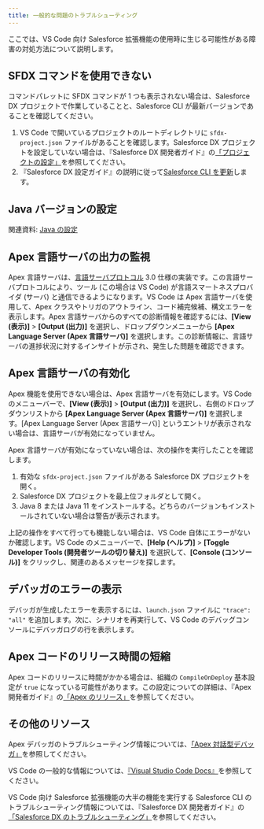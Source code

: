 ```yaml
---
title: 一般的な問題のトラブルシューティング
---
```


ここでは、VS Code 向け Salesforce 拡張機能の使用時に生じる可能性がある障害の対処方法について説明します。

## SFDX コマンドを使用できない

コマンドパレットに SFDX コマンドが 1 つも表示されない場合は、Salesforce DX プロジェクトで作業していることと、Salesforce CLI が最新バージョンであることを確認してください。

1. VS Code で開いているプロジェクトのルートディレクトリに `sfdx-project.json` ファイルがあることを確認します。Salesforce DX プロジェクトを設定していない場合は、『Salesforce DX 開発者ガイド』の[「プロジェクトの設定」](https://developer.salesforce.com/docs/atlas.en-us.sfdx_dev.meta/sfdx_dev/sfdx_dev_workspace_setup.htm)を参照してください。
2. 『Salesforce DX 設定ガイド』の説明に従って[Salesforce CLI を更新](https://developer.salesforce.com/docs/atlas.en-us.sfdx_setup.meta/sfdx_setup/sfdx_setup_update_cli.htm)します。

## Java バージョンの設定

関連資料: [Java の設定](getting-started/java-setup)

## Apex 言語サーバの出力の監視

Apex 言語サーバは、[言語サーバプロトコル](https://github.com/Microsoft/language-server-protocol) 3.0 仕様の実装です。この言語サーバプロトコルにより、ツール \(この場合は VS Code\) が言語スマートネスプロバイダ \(サーバ\) と通信できるようになります。VS Code は Apex 言語サーバを使用して、Apex クラスやトリガのアウトライン、コード補完候補、構文エラーを表示します。Apex 言語サーバからのすべての診断情報を確認するには、**[View \(表示\)]** > **[Output \(出力\)]** を選択し、ドロップダウンメニューから **[Apex Language Server \(Apex 言語サーバ\)]** を選択します。この診断情報に、言語サーバの進捗状況に対するインサイトが示され、発生した問題を確認できます。

## Apex 言語サーバの有効化

Apex 機能を使用できない場合は、Apex 言語サーバを有効にします。VS Code のメニューバーで、**[View \(表示\)]** > **[Output \(出力\)]** を選択し、右側のドロップダウンリストから **[Apex Language Server \(Apex 言語サーバ\)]** を選択します。[Apex Language Server \(Apex 言語サーバ\)] というエントリが表示されない場合は、言語サーバが有効になっていません。

Apex 言語サーバが有効になっていない場合は、次の操作を実行したことを確認します。

1. 有効な `sfdx-project.json` ファイルがある Salesforce DX プロジェクトを開く。
1. Salesforce DX プロジェクトを最上位フォルダとして開く。
1. Java 8 または Java 11 をインストールする。どちらのバージョンもインストールされていない場合は警告が表示されます。

上記の操作をすべて行っても機能しない場合は、VS Code 自体にエラーがないか確認します。VS Code のメニューバーで、**[Help \(ヘルプ\)]** > **[Toggle Developer Tools \(開発者ツールの切り替え\)]** を選択して、**[Console \(コンソール\)]** をクリックし、関連のあるメッセージを探します。

## デバッガのエラーの表示

デバッガが生成したエラーを表示するには、`launch.json` ファイルに `"trace": "all"` を追加します。次に、シナリオを再実行して、VS Code のデバッグコンソールにデバッガログの行を表示します。

## Apex コードのリリース時間の短縮

Apex コードのリリースに時間がかかる場合は、組織の `CompileOnDeploy` 基本設定が `true` になっている可能性があります。この設定についての詳細は、『Apex 開発者ガイド』の[「Apex のリリース」](https://developer.salesforce.com/docs/atlas.en-us.apexcode.meta/apexcode/apex_deploying.htm)を参照してください。

## その他のリソース

Apex デバッガのトラブルシューティング情報については、[「Apex 対話型デバッガ」](../apex/interactive-debugger)を参照してください。

VS Code の一般的な情報については、[『Visual Studio Code Docs』](https://code.visualstudio.com/docs)を参照してください。

VS Code 向け Salesforce 拡張機能の大半の機能を実行する Salesforce CLI のトラブルシューティング情報については、『Salesforce DX 開発者ガイド』の[「Salesforce DX のトラブルシューティング」](https://developer.salesforce.com/docs/atlas.en-us.sfdx_dev.meta/sfdx_dev/sfdx_dev_troubleshoot.htm)を参照してください。
